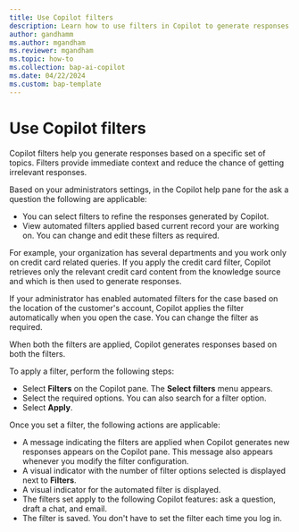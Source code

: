 ```yaml
---
title: Use Copilot filters
description: Learn how to use filters in Copilot to generate responses.
author: gandhamm
ms.author: mgandham
ms.reviewer: mgandham
ms.topic: how-to 
ms.collection: bap-ai-copilot
ms.date: 04/22/2024
ms.custom: bap-template 
---
```


# Use Copilot filters

Copilot filters help you generate responses based on a specific set of topics. Filters provide immediate context and reduce the chance of getting irrelevant responses.
 
Based on your administrators settings, in the Copilot help pane for the ask a question the following are applicable:

 - You can select filters to refine the responses generated by Copilot.
 - View automated filters applied based current record your are working on. You can change and edit these filters as required.

For example, your organization has several departments and you work only on credit card related queries. If you apply the credit card filter, Copilot retrieves only the relevant credit card content from the knowledge source and which is then used to generate responses. 

If your administrator has enabled automated filters for the case based on the location of the customer's account, Copilot applies the filter automatically when you open the case. You can change the filter as required.

When both the filters are applied, Copilot generates responses based on both the filters.

To apply a filter, perform the following steps:

- Select **Filters** on the Copilot pane. The **Select filters** menu appears.
- Select the required options. You can also search for a filter option.
- Select **Apply**.

Once you set a filter, the following actions are applicable:
- A message indicating the filters are applied when Copilot generates new responses appears on the Copilot pane. This message also appears whenever you modify the filter configuration.
- A visual indicator with the number of filter options selected is displayed next to **Filters**.
- A visual indicator for the automated filter is displayed.
- The filters set apply to the following Copilot features: ask a question, draft a chat, and email.
- The filter is saved. You don't have to set the filter each time you log in. 




